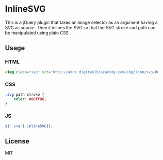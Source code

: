 # InlineSVG

This is a jQuery plugin that takes an image selector
as an argument having a SVG as source. Then it inlines
the SVG so that the SVG stroke and path can be manipulated
using plain CSS.

## Usage ##

### HTML ###
```html
<img class="svg" src="http://addc.digitaslbiacademy.com/img/icon/svg/00-login.svg" alt="" />

```

### CSS ###
```css
.svg path stroke {
    color: #00ff88;
}
```

### JS ###
```javascript
$('.svg').inlineSVG();

```

## License ##

[MIT](./LICENSE-MIT)
